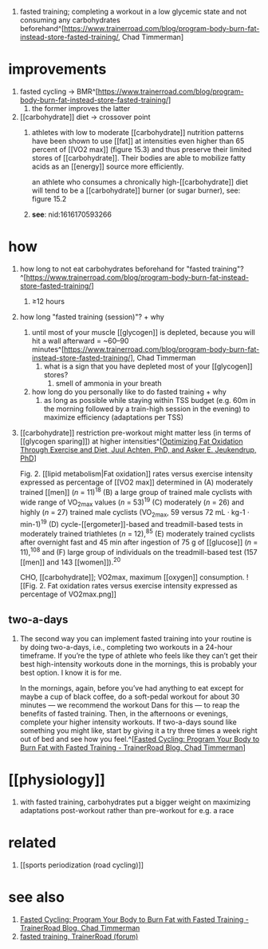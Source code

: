 1. fasted training; completing a workout in a low glycemic state and not consuming any carbohydrates beforehand^[https://www.trainerroad.com/blog/program-body-burn-fat-instead-store-fasted-training/, Chad Timmerman]

# improvements
1. fasted cycling → BMR^[https://www.trainerroad.com/blog/program-body-burn-fat-instead-store-fasted-training/]
	1. the former improves the latter
2. [[carbohydrate]] diet → crossover point
	1. athletes with low to moderate [[carbohydrate]] nutrition patterns have been shown to use [[fat]] at intensities even higher than 65 percent of [[VO2 max]] (figure 15.3) and thus preserve their limited stores of [[carbohydrate]]. Their bodies are able to mobilize fatty acids as an [[energy]] source more efficiently.

		an athlete who consumes a chronically high-[[carbohydrate]] diet will tend to be a [[carbohydrate]] burner (or sugar burner), see: figure 15.2
	1. **see**: nid:1616170593266

# how
1. how long to not eat carbohydrates beforehand for "fasted training"?^[https://www.trainerroad.com/blog/program-body-burn-fat-instead-store-fasted-training/]
	1. ≥12 hours
2. how long "fasted training (session)"? + why
	1. until most of your muscle [[glycogen]] is depleted, because you will hit a wall afterward = ~60–90 minutes^[https://www.trainerroad.com/blog/program-body-burn-fat-instead-store-fasted-training/], Chad Timmerman
		1. what is a sign that you have depleted most of your [[glycogen]] stores?
			1. smell of ammonia in your breath
	2. how long do you personally like to do fasted training + why
		1. as long as possible while staying within TSS budget (e.g. 60m in the morning followed by a train-high session in the evening) to maximize efficiency (adaptations per TSS)
3. [[carbohydrate]] restriction pre-workout might matter less (in terms of [[glycogen sparing]]) at higher intensities^[[Optimizing Fat Oxidation Through Exercise and Diet, Juul Achten, PhD, and Asker E. Jeukendrup, PhD](https://pubmed.ncbi.nlm.nih.gov/15212756/)]
   
   Fig. 2. [[lipid metabolism|Fat oxidation]] rates versus exercise intensity expressed as percentage of [[VO2 max]] determined in (A) moderately trained [[men]] (_n_ = 11)<sup>18</sup> (B) a large group of trained male cyclists with wide range of VO<sub>2max</sub> values (_n_ = 53)<sup>19</sup> (C) moderately (_n_ = 26) and highly (_n_ = 27) trained male cyclists (VO<sub>2max</sub>, 59 versus 72 mL · kg-1 · min-1)<sup>19</sup> (D) cycle-[[ergometer]]-based and treadmill-based tests in moderately trained triathletes (_n_ = 12),<sup>85</sup> (E) moderately trained cyclists after overnight fast and 45 min after ingestion of 75 g of [[glucose]] (_n_ = 11),<sup>108</sup> and (F) large group of individuals on the treadmill-based test (157 [[men]] and 143 [[women]]).<sup>20</sup>
   
   CHO, [[carbohydrate]];
   VO2max, maximum [[oxygen]] consumption.
   ![[Fig. 2. Fat oxidation rates versus exercise intensity expressed as percentage of VO2max.png]]
## two-a-days
1. The second way you can implement fasted training into your routine is by doing two-a-days, i.e., completing two workouts in a 24-hour timeframe. If you’re the type of athlete who feels like they can’t get their best high-intensity workouts done in the mornings, this is probably your best option. I know it is for me.
   
   In the mornings, again, before you’ve had anything to eat except for maybe a cup of black coffee, do a soft-pedal workout for about 30 minutes — we recommend the workout Dans for this — to reap the benefits of fasted training. Then, in the afternoons or evenings, complete your higher intensity workouts. If two-a-days sound like something you might like, start by giving it a try three times a week right out of bed and see how you feel.^[[Fasted Cycling: Program Your Body to Burn Fat with Fasted Training - TrainerRoad Blog, Chad Timmerman](https://www.trainerroad.com/blog/program-body-burn-fat-instead-store-fasted-training/)]

# [[physiology]]
1. with fasted training, carbohydrates put a bigger weight on maximizing adaptations post-workout rather than pre-workout for e.g. a race

# related
1. [[sports periodization (road cycling)]]

# see also
1. [Fasted Cycling: Program Your Body to Burn Fat with Fasted Training - TrainerRoad Blog, Chad Timmerman](https://www.trainerroad.com/blog/program-body-burn-fat-instead-store-fasted-training/)
2. [fasted training, TrainerRoad (forum)](https://www.trainerroad.com/forum/t/a-few-questions-about-fasting-rides-fasted-training/3629/2?u=lorenz_duremdes)